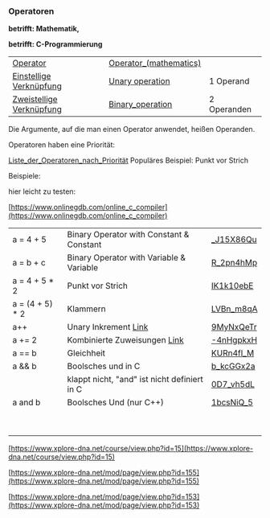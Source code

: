 ### Operatoren

**betrifft: Mathematik,**

**betrifft: C-Programmierung**

<table><tbody><tr><td><a href="https://de.wikipedia.org/wiki/Operator_(Mathematik)">Operator</a></td><td><a href="https://en.wikipedia.org/wiki/Operator_(mathematics)">Operator_(mathematics)</a></td><td>&nbsp;</td></tr><tr><td><a href="https://de.wikipedia.org/wiki/Einstellige_Verkn%C3%BCpfung">Einstellige Verknüpfung</a></td><td><a href="https://en.wikipedia.org/wiki/Unary_operation">Unary operation</a>&nbsp;</td><td>1 Operand</td></tr><tr><td><a href="https://de.wikipedia.org/wiki/Zweistellige_Verkn%C3%BCpfung">Zweistellige Verknüpfung</a></td><td><a href="https://en.wikipedia.org/wiki/Binary_operation">Binary_operation</a></td><td>2 Operanden</td></tr></tbody></table>

Die Argumente, auf die man einen Operator anwendet, heißen Operanden.

Operatoren haben eine Priorität:

[Liste\_der\_Operatoren\_nach\_Priorität](https://de.wikibooks.org/wiki/C-Programmierung:_Liste_der_Operatoren_nach_Priorit%C3%A4t) Populäres Beispiel: Punkt vor Strich

Beispiele:

hier leicht zu testen:

[https://www.onlinegdb.com/online_c_compiler](https://www.onlinegdb.com/online_c_compiler)

<table><tbody><tr><td>a = 4 + 5</td><td>Binary Operator with Constant &amp; Constant</td><td><a href="https://onlinegdb.com/_J15X86Qu">_J15X86Qu</a></td></tr><tr><td>a = b + c</td><td>Binary Operator with Variable &amp; Variable</td><td><a href="https://onlinegdb.com/R_2pn4hMp">R_2pn4hMp</a></td></tr><tr><td>a = 4 + 5 * 2</td><td>Punkt vor Strich</td><td><a href="https://onlinegdb.com/IK1k10ebE">IK1k10ebE</a></td></tr><tr><td>a = (4 + 5) * 2</td><td>Klammern</td><td><a href="https://onlinegdb.com/LVBn_m8qA">LVBn_m8qA</a></td></tr><tr><td>a++</td><td>Unary Inkrement <a href="https://de.wikibooks.org/wiki/C-Programmierung:_Ausdr%C3%BCcke_und_Operatoren#Inkrement_.2B.2B">Link</a></td><td><a href="https://onlinegdb.com/9MyNxQeTr">9MyNxQeTr</a></td></tr><tr><td>a += 2</td><td>Kombinierte Zuweisungen <a href="https://de.wikibooks.org/wiki/C-Programmierung:_Ausdr%C3%BCcke_und_Operatoren#Kombinierte_Zuweisungen">Link</a></td><td><a href="https://onlinegdb.com/-4nHgpkxH">-4nHgpkxH</a></td></tr><tr><td>a == b</td><td>Gleichheit</td><td><a href="https://onlinegdb.com/KURn4fl_M">KURn4fl_M</a></td></tr><tr><td>a &amp;&amp; b</td><td>Boolsches und in C</td><td><a href="https://onlinegdb.com/b_kcGGx2a">b_kcGGx2a</a></td></tr><tr><td>&nbsp;</td><td>klappt nicht, "and" ist nicht definiert in C</td><td><a href="https://onlinegdb.com/0D7_vh5dL">0D7_vh5dL</a></td></tr><tr><td>a and b</td><td>Boolsches Und (nur C++)</td><td><a href="https://onlinegdb.com/1bcsNiQ_5">1bcsNiQ_5</a></td></tr><tr><td>&nbsp;</td><td>&nbsp;</td><td>&nbsp;</td></tr><tr><td>&nbsp;</td><td>&nbsp;</td><td>&nbsp;</td></tr></tbody></table>

[https://www.xplore-dna.net/course/view.php?id=15](https://www.xplore-dna.net/course/view.php?id=15)

[https://www.xplore-dna.net/mod/page/view.php?id=155](https://www.xplore-dna.net/mod/page/view.php?id=155)

[https://www.xplore-dna.net/mod/page/view.php?id=153](https://www.xplore-dna.net/mod/page/view.php?id=153)
